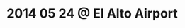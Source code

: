 ---
layout: blog
title: 2014 05 24 @ El Alto Airport
category: blog
lat: -16.50937
lng: -68.17788
altitude: 4057.69
image: https://s3-us-west-2.amazonaws.com/worldcup14/2014-05-24 04:34:36 PDT.jpg
observation: 20140524043436PDT
---